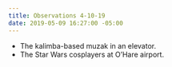```yaml
---
title: Observations 4-10-19
date: 2019-05-09 16:27:00 -05:00
---
```


- The kalimba-based muzak in an elevator.
- The Star Wars cosplayers at O’Hare airport.
